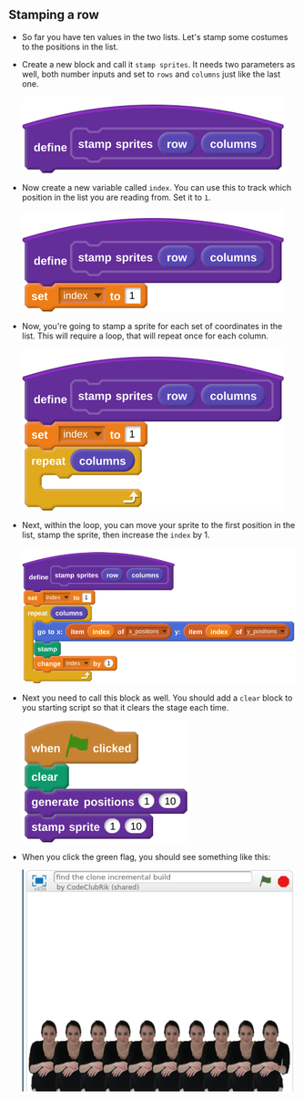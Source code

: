 ## Stamping a row
- So far you have ten values in the two lists. Let's stamp some costumes to the positions in the list.

- Create a new block and call it `stamp sprites`. It needs two parameters as well, both number inputs and set to `rows` and `columns` just like the last one.

	![new block](images/script_10.svg)

- Now create a new variable called `index`. You can use this to track which position in the list you are reading from. Set it to `1`.

	![index](images/script_11.svg)

- Now, you're going to stamp a sprite for each set of coordinates in the list. This will require a loop, that will repeat once for each column.

	![repeat it](images/script_12.svg)
	
- Next, within the loop, you can move your sprite to the first position in the list, stamp the sprite, then increase the `index` by 1.

	![stamp loop](images/script_13.svg)

- Next you need to call this block as well. You should add a `clear` block to you starting script so that it clears the stage each time.

	![stamp it](images/script_14.svg)
	
- When you click the green flag, you should see something like this:

	![stamped sprites](images/stamped_sprites.png)
